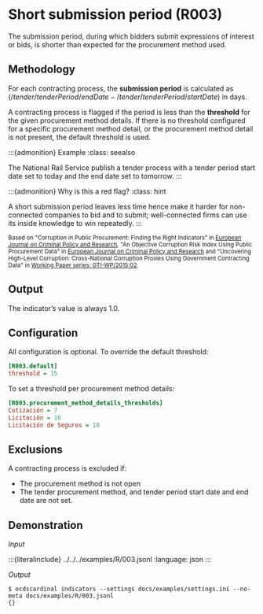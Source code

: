 # Short submission period (R003)

The submission period, during which bidders submit expressions of interest or bids, is shorter than expected for the procurement method used.

## Methodology

For each contracting process, the **submission period** is calculated as $(/tender/tenderPeriod/endDate - /tender/tenderPeriod/startDate)$ in days.

A contracting process is flagged if the period is less than the **threshold** for the given procurement method details. If there is no threshold configured for a specific procurement method detail, or the procurement method detail is not present, the default threshold is used.

:::{admonition} Example
:class: seealso

The National Rail Service publish a tender process with a tender period start date set to today and the end date set to tomorrow.
:::

:::{admonition} Why is this a red flag?
:class: hint

A short submission period leaves less time hence make it harder for non-connected companies to bid and to submit; well-connected firms can use its inside knowledge to win repeatedly.
:::

<small>Based on "Corruption in Public Procurement: Finding the Right Indicators" in [European Journal on Criminal Policy and Research](https://link.springer.com/article/10.1007/s10610-016-9312-3), "An Objective Corruption Risk Index Using Public Procurement Data" in [European Journal on Criminal Policy and Research](https://link.springer.com/article/10.1007/s10610-016-9308-z) and "Uncovering High-Level Corruption: Cross-National Corruption Proxies Using Government Contracting Data" in [Working Paper series: GTI-WP/2015:02](https://www.govtransparency.eu/wp-content/uploads/2015/11/GTI_WP2015_2_Fazekas_Kocsis_151015.pdf).</small>

## Output

The indicator’s value is always 1.0.

## Configuration

All configuration is optional. To override the default threshold:

```ini
[R003.default]
threshold = 15
```

To set a threshold per procurement method details:

```ini
[R003.procurement_method_details_thresholds]
Cotización = 7
Licitación = 10
Licitación de Seguros = 10
```


## Exclusions

A contracting process is excluded if:
- The procurement method is not open
- The tender procurement method, and tender period start date and end date are not set.

## Demonstration

*Input*

:::{literalinclude} ../../../examples/R/003.jsonl
:language: json
:::

*Output*

```console
$ ocdscardinal indicators --settings docs/examples/settings.ini --no-meta docs/examples/R/003.jsonl
{}

```
